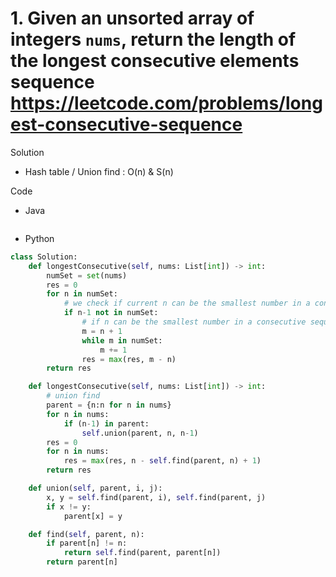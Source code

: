 # 1. Given an unsorted array of integers `nums`, return the length of the longest consecutive elements sequence https://leetcode.com/problems/longest-consecutive-sequence

Solution

- Hash table / Union find : O(n) & S(n)

Code

- Java

```java

```

- Python

```python
class Solution:
    def longestConsecutive(self, nums: List[int]) -> int:
        numSet = set(nums)
        res = 0
        for n in numSet:
            # we check if current n can be the smallest number in a consecutive sequence
            if n-1 not in numSet:
                # if n can be the smallest number in a consecutive sequence, we search for the largest number in this sequence
                m = n + 1
                while m in numSet:
                    m += 1
                res = max(res, m - n)
        return res

    def longestConsecutive(self, nums: List[int]) -> int:
        # union find
        parent = {n:n for n in nums}
        for n in nums:
            if (n-1) in parent:
                self.union(parent, n, n-1)
        res = 0
        for n in nums:
            res = max(res, n - self.find(parent, n) + 1)
        return res

    def union(self, parent, i, j):
        x, y = self.find(parent, i), self.find(parent, j)
        if x != y:
            parent[x] = y

    def find(self, parent, n):
        if parent[n] != n:
            return self.find(parent, parent[n])
        return parent[n]
        
```